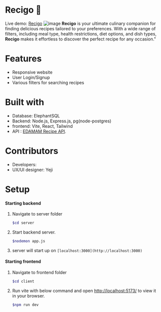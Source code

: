# Recigo 🍳
Live demo: [Recigo](https://recipo-frontend.onrender.com)
![image]()
 **Recigo** is your ultimate culinary companion for finding delicious recipes tailored to your preferences. With a wide range of filters, including meal type, health restrictions, diet options, and dish types, **Recigo** makes it effortless to discover the perfect recipe for any occasion."

# Features
- Responsive website
- User Login/Signup
- Various filters for searching recipes 

# Built with
- Database: ElephantSQL
- Backend: Node.js, Express.js, pg(node-postgres)
- frontend: Vite, React, Tailwind
- API : [EDAMAM Recipe API](https://developer.edamam.com/edamam-recipe-api).

# Contributors
- Developers: 
- UX/UI designer: Yeji

# Setup
#### Starting backend
1. Navigate to server folder
   ```bash
   $cd server
   ```
2.  Start backend server.
    ```bash
    $nodemon app.js
    ```
3. server will start up on `[localhost:3000](http://localhost:3000)`

#### Starting frontend
1. Navigate to frontend folder
   ```bash
   $cd client
   ```
2. Run vite with below command and open [http://localhost:5173/](http://localhost:5173/) to view it in your browser.
   ```bash
   $npm run dev
   ```


